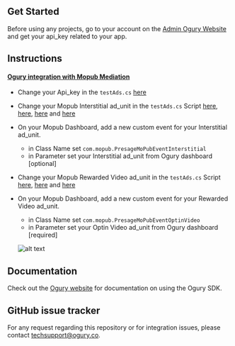 ## Get Started

Before using any projects, go to your account on the [Admin Ogury Website](https://admin.ogury.co) and get your api_key related to your app.

## Instructions

#### [Ogury integration with Mopub Mediation](https://github.com/Ogury/Sample-Projects/tree/master/Unity/UnityMopubMediation)
* Change your Api_key in the `testAds.cs` [here](https://github.com/Ogury/Sample-Projects/blob/master/Unity/UnityMopubMediation/UnityMopubMediation/Assets/testAds.cs#L16)
* Change your Mopub Interstitial ad_unit in the `testAds.cs` Script [here](https://github.com/Ogury/Sample-Projects/blob/master/Unity/UnityMopubMediation/UnityMopubMediation/Assets/testAds.cs#L8), [here](https://github.com/Ogury/Sample-Projects/blob/master/Unity/UnityMopubMediation/UnityMopubMediation/Assets/testAds.cs#L21), [here](https://github.com/Ogury/Sample-Projects/blob/master/Unity/UnityMopubMediation/UnityMopubMediation/Assets/testAds.cs#L41) and [here](https://github.com/Ogury/Sample-Projects/blob/master/Unity/UnityMopubMediation/UnityMopubMediation/Assets/testAds.cs#L46)
* On your Mopub Dashboard, add a new custom event for your Interstitial ad_unit.
	* in Class Name set `com.mopub.PresageMoPubEventInterstitial`
	* in Parameter set your Interstitial ad_unit from Ogury dashboard [optional]

* Change your Mopub Rewarded Video ad_unit in the `testAds.cs` Script [here](https://github.com/Ogury/Sample-Projects/blob/master/Unity/UnityMopubMediation/UnityMopubMediation/Assets/testAds.cs#L9), [here](https://github.com/Ogury/Sample-Projects/blob/master/Unity/UnityMopubMediation/UnityMopubMediation/Assets/testAds.cs#L52) and [here](https://github.com/Ogury/Sample-Projects/blob/master/Unity/UnityMopubMediation/UnityMopubMediation/Assets/testAds.cs#L58)
* On your Mopub Dashboard, add a new custom event for your Rewarded Video ad_unit.
	* in Class Name set `com.mopub.PresageMoPubEventOptinVideo`
	* in Parameter set your Optin Video ad_unit from Ogury dashboard [required]


	![alt text](https://s3-eu-west-1.amazonaws.com/ogury-cdn/Loicvdb-Github/mopub3.png)

## Documentation

Check out the [Ogury website](https://admin.ogury.co) for documentation on using the Ogury SDK.

## GitHub issue tracker

For any request regarding this repository or for integration issues, please contact techsupport@ogury.co.

